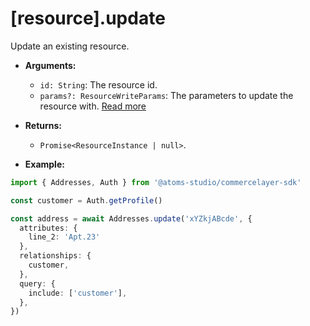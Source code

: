 # [resource].update

Update an existing resource.

- **Arguments:**

  - `id: String`: The resource id.
  - `params?: ResourceWriteParams`: The parameters to update the resource with. [Read more](/api/resource-write-params)

- **Returns:**

  - `Promise<ResourceInstance | null>`.

- **Example:**

```ts
import { Addresses, Auth } from '@atoms-studio/commercelayer-sdk'

const customer = Auth.getProfile()

const address = await Addresses.update('xYZkjABcde', {
  attributes: {
    line_2: 'Apt.23'
  },
  relationships: {
    customer,
  },
  query: {
    include: ['customer'],
  },
})
```
